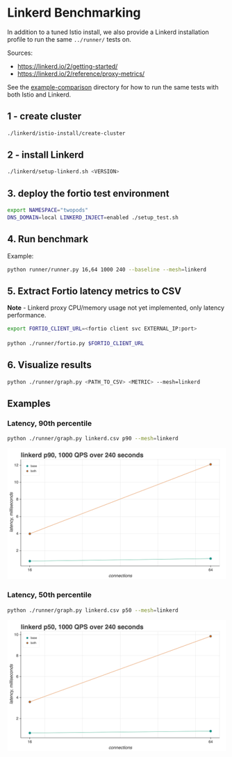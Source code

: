 # Linkerd Benchmarking

In addition to a tuned Istio install, we also provide a Linkerd installation profile to run the same `../runner/` tests on.

Sources:

- <https://linkerd.io/2/getting-started/>
- <https://linkerd.io/2/reference/proxy-metrics/>

See the [example-comparison](example-comparison/) directory for how to run the same tests with both Istio and Linkerd.

## 1 - create cluster

```bash
./linkerd/istio-install/create-cluster
```

## 2 - install Linkerd

```bash
./linkerd/setup-linkerd.sh <VERSION>
```

## 3. deploy the fortio test environment

```bash
export NAMESPACE="twopods"
DNS_DOMAIN=local LINKERD_INJECT=enabled ./setup_test.sh
```

## 4. Run benchmark

Example:

```bash
python runner/runner.py 16,64 1000 240 --baseline --mesh=linkerd
```

## 5. Extract Fortio latency metrics to CSV

**Note** - Linkerd proxy CPU/memory usage not yet implemented, only latency performance.

```bash
export FORTIO_CLIENT_URL=<fortio client svc EXTERNAL_IP:port>

python ./runner/fortio.py $FORTIO_CLIENT_URL
```

## 6. Visualize results

```bash
python ./runner/graph.py <PATH_TO_CSV> <METRIC> --mesh=linkerd
```

## Examples

### Latency, 90th percentile

```bash
python ./runner/graph.py linkerd.csv p90 --mesh=linkerd
```

![example-linkerd-p90](linkerd-p90.png)

### Latency, 50th percentile

```bash
python ./runner/graph.py linkerd.csv p50 --mesh=linkerd
```

![example-linkerd-p50](linkerd-p50.png)